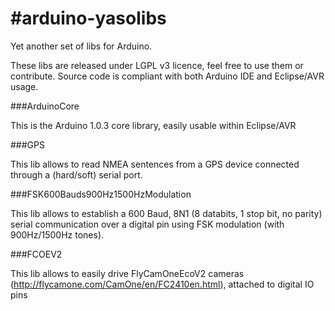 #arduino-yasolibs
================

Yet another set of libs for Arduino.

These libs are released under LGPL v3 licence, feel free to use them or contribute.
Source code is compliant with both Arduino IDE and Eclipse/AVR usage.

###ArduinoCore

 This is the Arduino 1.0.3 core library, easily usable within Eclipse/AVR

###GPS 
 
 This lib allows to read NMEA sentences from a GPS device connected through a (hard/soft) serial port.

###FSK600Bauds900Hz1500HzModulation
 
 This lib allows to establish a 600 Baud, 8N1 (8 databits, 1 stop bit, no parity) serial communication over a digital pin using FSK modulation (with 900Hz/1500Hz tones).
 
###FCOEV2
 
 This lib allows to easily drive FlyCamOneEcoV2 cameras (http://flycamone.com/CamOne/en/FC2410en.html), attached to digital IO pins
